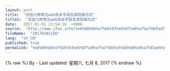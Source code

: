 ```yaml
---
layout: post
title:  "总结几种常见web攻击手段及其防御方式"
title2:  "总结几种常见web攻击手段及其防御方式"
date:   2017-01-01 23:54:16  +0800
source:  "http://www.jfox.info/%e6%80%bb%e7%bb%93%e5%87%a0%e7%a7%8d%e5%b8%b8%e8%a7%81web%e6%94%bb%e5%87%bb%e6%89%8b%e6%ae%b5%e5%8f%8a%e5%85%b6%e9%98%b2%e5%be%a1%e6%96%b9%e5%bc%8f.html"
fileName:  "20170101156"
lang:  "zh_CN"
published: true
permalink: "%e6%80%bb%e7%bb%93%e5%87%a0%e7%a7%8d%e5%b8%b8%e8%a7%81web%e6%94%bb%e5%87%bb%e6%89%8b%e6%ae%b5%e5%8f%8a%e5%85%b6%e9%98%b2%e5%be%a1%e6%96%b9%e5%bc%8f.html"
---
```

{% raw %}
By  - Last updated: 星期六, 七月 8, 2017
{% endraw %}
